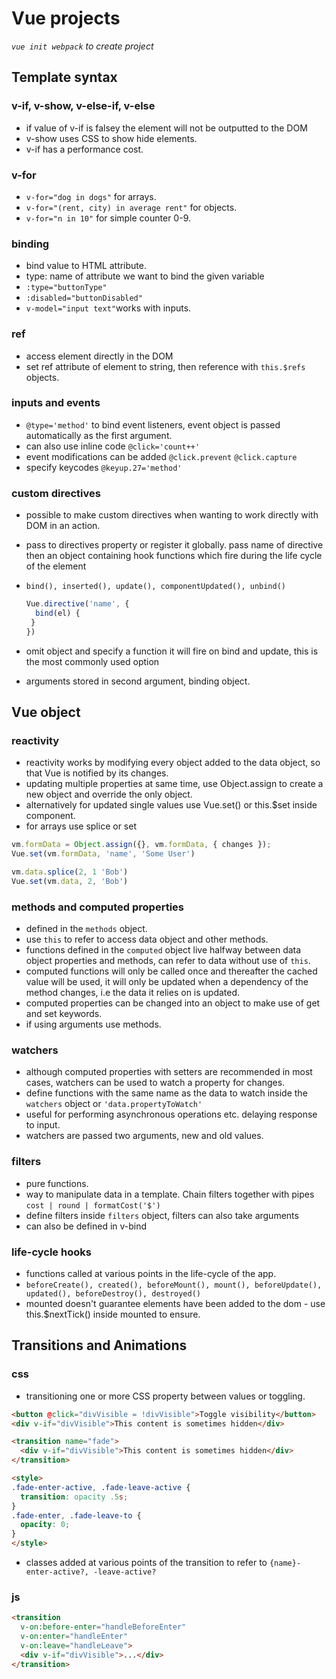 # Vue projects

*```vue init webpack``` to create project*


## Template syntax

### v-if, v-show, v-else-if, v-else

- if value of v-if is falsey the element will not be outputted to the DOM
- v-show uses CSS to show hide elements.
- v-if has a performance cost.

### v-for

- ```v-for="dog in dogs"``` for arrays.
- ```v-for="(rent, city) in average rent"``` for objects.
- ```v-for="n in 10"``` for simple counter 0-9.

### binding

- bind value to HTML attribute.
- type: name of attribute we want to bind the given variable
- ```:type="buttonType"```
- ```:disabled="buttonDisabled"```
- ```v-model="input text"```works with inputs.

### ref

- access element directly in the DOM
- set ref attribute of element to string, then reference with ```this.$refs``` objects.

### inputs and events

- ```@type='method'``` to bind event listeners, event object is passed automatically as the first argument.
- can also use inline code ```@click='count++'```
- event modifications can be added ```@click.prevent``` ```@click.capture```
- specify keycodes ```@keyup.27='method'```

### custom directives

- possible to make custom directives when wanting to work directly with DOM in an action.
- pass to directives property or register it globally. pass name of directive then an object containing hook functions which fire during the life cycle of the element
- ```bind(), inserted(), update(), componentUpdated(), unbind()```

  ```javascript
  Vue.directive('name', {
    bind(el) {
   }
  })
  ```

- omit object and specify a function it will fire on bind and update, this is the most commonly used option
- arguments stored in second argument, binding object.

## Vue object

### reactivity

- reactivity works by modifying every object added to the data object, so that Vue is notified by its changes.
- updating multiple properties at same time, use Object.assign to create a new object and override the only object.
- alternatively for updated single values use Vue.set() or this.$set inside component.
- for arrays use splice or set

``` javascript
vm.formData = Object.assign({}, vm.formData, { changes });
Vue.set(vm.formData, 'name', 'Some User')

vm.data.splice(2, 1 'Bob')
Vue.set(vm.data, 2, 'Bob')
```

### methods and computed properties

- defined in the ```methods``` object.
- use ```this``` to refer to access data object and other methods.
- functions defined in the ```computed``` object live halfway between data object properties and methods, can refer to data without use of ```this```.
- computed functions will only be called once and thereafter the cached value will be used, it will only be updated when a dependency of the method changes, i.e the data it relies on is updated.
- computed properties can be changed into an object to make use of get and set keywords.
- if using arguments use methods.

### watchers

- although computed properties with setters are recommended in most cases, watchers can be used to watch a property for changes.
- define functions with the same name as the data to watch inside the ```watchers``` object or ```'data.propertyToWatch'```
- useful for performing asynchronous operations etc. delaying response to input.
- watchers are passed two arguments, new and old values.

### filters

- pure functions.
- way to manipulate data in a template. Chain filters together with pipes ```cost | round | formatCost('$')```
- define filters inside ```filters``` object, filters can also take arguments
- can also be defined in v-bind

### life-cycle hooks

- functions called at various points in the life-cycle of the app.
- ```beforeCreate(), created(), beforeMount(), mount(), beforeUpdate(), updated(), beforeDestroy(), destroyed()```
- mounted doesn't guarantee elements have been added to the dom - use this.$nextTick() inside mounted to ensure.

## Transitions and Animations

### css

- transitioning one or more CSS property between values or toggling.

```html
<button @click="divVisible = !divVisible">Toggle visibility</button>
<div v-if="divVisible">This content is sometimes hidden</div>
```

```html
<transition name="fade">
  <div v-if="divVisible">This content is sometimes hidden</div>
</transition>
```

```html
<style>
.fade-enter-active, .fade-leave-active {
  transition: opacity .5s;
}
.fade-enter, .fade-leave-to {
  opacity: 0;
}
</style>
```

- classes added at various points of the transition to refer to ```{name}-enter-active?, -leave-active?```


### js

```html
<transition
  v-on:before-enter="handleBeforeEnter"
  v-on:enter="handleEnter"
  v-on:leave="handleLeave">
  <div v-if="divVisible">...</div>
</transition>
```

